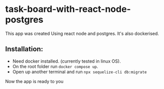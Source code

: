 # task-board-with-react-node-postgres
This app was created Using react node and postgres. It's also dockerised.

## Installation:
- Need docker installed. (currently tested in linux OS).
- On the root folder run `docker compose up`.
- Open up another terminal and run `npx sequelize-cli db:migrate`

Now the app is ready to you